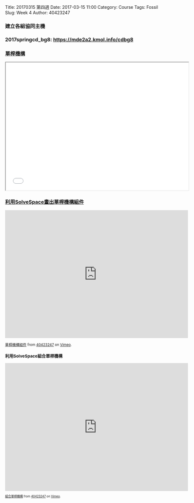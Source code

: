 Title: 20170315 第四週
Date: 2017-03-15 11:00
Category: Course
Tags: Fossil
Slug: Week 4
Author: 40423247

<h3>建立各組協同主機</h3>
<h3><p>2017springcd_bg8: <a href="https://mde2a2.kmol.info/cdbg8">https://mde2a2.kmol.info/cdbg8</h3>

<h3>單桿機構</h3>
<iframe src="../data/40423247.html" width="600" height="420"></iframe>
<h3>利用SolveSpace畫出單桿機構組件</h3>
<iframe src="https://player.vimeo.com/video/210645843" width="600" height="420" frameborder="0" webkitallowfullscreen mozallowfullscreen allowfullscreen></iframe>
<small>
<p><a href="https://vimeo.com/210645843">單桿機構組件</a> from <a href="https://vimeo.com/user61278816">40423247</a> on <a href="https://vimeo.com">Vimeo</a>.</p>

<h3>利用SolveSpace組合單桿機構</h3>
<iframe src="https://player.vimeo.com/video/210648133" width="600" height="420" frameborder="0" webkitallowfullscreen mozallowfullscreen allowfullscreen></iframe>
<small>
<p><a href="https://vimeo.com/210648133">組合單桿機構</a> from <a href="https://vimeo.com/user61278816">40423247</a> on <a href="https://vimeo.com">Vimeo</a>.</p>

